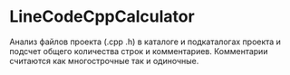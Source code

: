 # LineCodeCppCalculator
Анализ файлов проекта (.cpp .h) в каталоге и подкаталогах проекта и подсчет общего количества строк и комментариев.
Комментарии считаются как многострочные так и одиночные.
